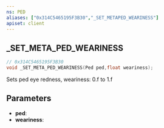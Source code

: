 ```yaml
---
ns: PED
aliases: ["0x314C5465195F3B30","_SET_METAPED_WEARINESS"]
apiset: client
---
```

## _SET_META_PED_WEARINESS

```c
// 0x314C5465195F3B30
void _SET_META_PED_WEARINESS(Ped ped,float weariness);
```

Sets ped eye redness, weariness: 0.f to 1.f

## Parameters
* **ped**:
* **weariness**:




